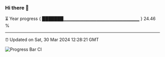 ### Hi there 👋

⏳ Year progress { ███████▁▁▁▁▁▁▁▁▁▁▁▁▁▁▁▁▁▁▁▁▁▁▁ } 24.46 %

---

⏰ Updated on Sat, 30 Mar 2024 12:28:21 GMT

![Progress Bar CI](https://github.com/ZhaoGui/ZhaoGui/workflows/Progress%20Bar%20CI/badge.svg)

